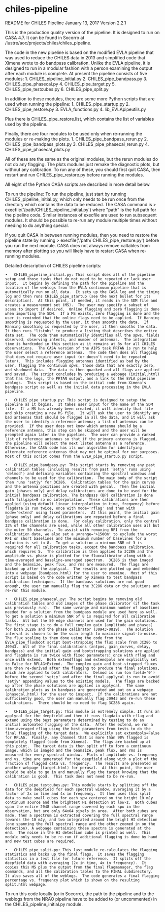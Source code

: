 # chiles-pipeline
README for CHILES Pipeline
January 13, 2017
Version 2.2.1

This is the production quality version of the pipeline.  It is
designed to run on CASA 4.7.  It can be found in Socorro at 
/lustre/aoc/projects/chiles/chiles_pipeline.

The code in the new pipeline is based on the modified EVLA pipeline 
that was used to reduce the CHILES data in 2013 and simplified code 
that Ximena wrote to do bandpass calibration.  Unlike the EVLA 
pipeline, it is designed to run in a modular fashion with a person 
examining the output after each module is complete.  At present the 
pipeline consists of five modules:
	1.	CHILES_pipeline_initial.py
	2.	CHILES_pipe_bandpass.py
	3.	CHILES_pipe_phasecal.py
	4.	CHILES_pipe_target.py
	5.	CHILES_pipe_testcubes.py
	6.	CHILES_pipe_split.py

In addition to these modules, there are some more Python scripts 
that are used when running the pipeline:
	1.	CHILES_pipe_startup.py
	2.	CHILES_pipe_restore.py
	3.	EVLA_functions.py
	4.	lib_EVLApipeutils.py

Plus there is CHILES_pipe_restore.list, which contains the list of 
variables used by the pipeline.

Finally, there are four modules to be used only when re-running the
modules or re-making the plots.
	1.	CHILES_pipe_bandpass_rerun.py
	2.	CHILES_pipe_bandpass_plots.py
	3.	CHILES_pipe_phasecal_rerun.py
	4.	CHILES_pipe_phasecal_plots.py

All of these are the same as the original modules, but the rerun
modules do not do any flagging.  The plots modules just remake the
diagnostic plots, but without any calibration.  To run any of 
these, you should first quit CASA, then restart and run 
CHILES_pipe_restore.py before running the modules.


All eight of the Python CASA scripts are described in more detail 
below.

To run the pipeline: To run the pipeline, just start by running 
CHILES_pipeline_initial.py, which only needs to be run once from 
the directory which contains the data to be reduced. The CASA 
command is > execfile('/path/CHILES_pipeline_initial.py') where 
"path" is the full path for the pipeline code. Similar instances of 
execfile are used to run subsequent modules.  It should be possible 
to re-run any module multiple times without needing to do anything 
special.

If you quit CASA in between running modules, then you need to 
restore the pipeline state by running > execfile('/path/
CHILES_pipe_restore.py') before you run the next module.  CASA does 
not always remove caltables from memory after plotting so you will 
likely have to restart CASA when re-running modules.  

Detailed description of CHILES pipeline scripts:

	•	CHILES_pipeline_initial.py: This script does all of the pipeline setup and those tasks that do not need to be repeated or lack user input.  It begins by defining the path for the pipeline and the location of the weblogs from the EVLA continuum pipeline that is automatically run on all data.  It sets up the CASA log and the timing log and then runs CHILES_pipe_startup (see the next bullet for its description).  At this point, if needed, it reads in the SDM file and creates a measurement set (MS).  The user may specify a subset of scans to import if desired.  Online flagging and zero flagging is done when importing the SDM.  If a MS exists, zero flagging is done and the user is reminded that the online flags need to be applied.  If Hanning smoothing is requested by the user, it then smooths the data.  If Hanning smoothing is requested by the user, it then smooths the data.  It then runs "listobs" to produce a listing that describes the entire data set.  The code then automatically identifies all the spws, fields observed, observing intents, and number of antennas.  The integration time is hardcoded in this section as it remains at 8s for all CHILES observations.  The CASA version of the AIPS task PRTAN is run to help the user select a reference antenna.  The code then does all flagging that does not require user input (or doesn't need to be repeated later).  This includes flagging antennas identified as bad by the user, flagging the continuum spws, those data that are exactly zero, and shadowed data.  The data is then quacked and all flags are applied and saved.  The script concludes by producing a webpage (initial.html) that has the logs, the PRTAN output, and a link to the EVLA pipeline weblogs.  This script is based on the initial code from Ximena's bandpass script as well as the initial data processing in the EVLA pipeline. 

	•	CHILES_pipe_startup.py: This script is designed to setup the pipeline as it begins.  It takes user input for the name of the SDM file.  If a MS has already been created, it will identify that file and skip creating a new MS file.  It will ask the user to identify any bad antennas that should be flagged in all the data, and it will ask the user to identify a reference antenna; a list of antennas can be provided.  If the user does not know which antenna should be a reference antenna, this step can be skipped and the user will be prompted again later in the pipeline.  The user can provide a ranked list of reference antennas so that if the primary antenna is flagged, the pipeline will select the next listed antenna as a reference.  Otherwise, the CASA code has its own algorithm for identifying alternate reference antennas that may not be optimal for our purposes.  Most of this script comes from the EVLA_pipe_startup.py script. 

	•	CHILES_pipe_bandpass.py: This script starts by removing any past calibration tables (including results from past 'setjy' runs using 'delmod') and defining variables containing the spectral windows and channels to be used for the calibration.  The main body of the script then runs 'setjy' for 3C286.  Calibration tables for the gain curves and the antenna positions are created with gencal.  Then the initial gain (phases only) and delay calibrations are done to be used for the initial bandpass calibration. The bandpass (BP) calibration is done with fillgaps=0 so no interpolation.  These calibrations are then applied (using default linear interpolation in time, frequency) before flagdata is run twice, once with mode='rflag' and then with mode='extend' using fixed parameters.  At this point, the initial gain (phase only) and delay calibrations are repeated before a final bandpass calibration is done.  For delay calibration, only the central 33% of the channels are used, while all other calibration uses all but the outer 50 channels.  To assist with removing RFI from the calibration data, we also set a uvrange='>1500m' to exclude the worst RFI on short baselines and the minimum number of baselines for a solution is set to 8.  To get a solution a minimum SNR of 3 is required for all calibration tasks, except the bandpass calibration, which requires 5.  The calibration is then applied to 3C286 and the amplitude vs. phase is plotted for the fluxcalibrator along with a time-averaged and baseline-averaged spectrum.  3C286 is then imaged and the beamsize, peak flux, and rms are measured.  The flags are backed up after the applycal.  The results are plotted up and embedded into a webpage (bandpass.html) for the user to examine.  Most of this script is based on the code written by Ximena to test bandpass calibration techniques.  If the bandpass solutions are not good enough, the user can manually flag the 3C286 data or the solutions and re-run this module. 

	•	CHILES_pipe_phasecal.py: The script begins by removing old calibration tables and old images of the phase calibrator (if the task was previously run).  The same uvrange and minimum number of baselines needed for a solution from the bandpass module are used here as well.  To get a solution a minimum SNR of 8 is required for all calibration tasks.  All but the 50 edge channels are used for the gain solutions.  The first stage is to do a full complex gain (amplitude and phases) for both 3C286 and the phase calibrator (J0943-0819).  The solution interval is chosen to be the scan length to maximize signal-to-noise.  The flux scaling is then done using the code from the EVLA_pipe_fluxboot script boot-strapping the flux scale from 3C286 to J0943.  All of the final calibrations (antpos, gain_curves, delay, bandpass) and the initial gain and bootstrapping solutions are applied and flagdata is run twice with fixed parameters: once with rflag and once with extend.  Both extendflags and extendpols are explicitly set to False for RFLAG+Extend.  The complex gain and boot-strapped fluxes are then re-derived after the flagging to produce the final solutions, which are applied to both calibrators.  Delmod is run (on field='0') before the second 'setjy' and after the final applycal is run to avoid 'setjy' appending values to the existing models.  The flags are backed up after the phase solutions are applied in applycal.  The same calibration plots as in bandpass are generated and put on a webpage (phasecal.html) for the user to inspect.  If the calibrations are not sufficiently good, the user can manually flag J0943 and re-run these calibrations.  There should be no need to flag 3C286 again. 

	•	CHILES_pipe_target.py: This module is extremely simple. It runs an applycal for the deepfield and then it runs flagdata with rflag and extend using the best parameters determined by testing to do an initial automated flagging of the data.  After the extend, we run a time-averaged rflag using the best parameters from tests to do the final flagging of the target data.  We explicitly set extendpols=False for RFLAG.  Finally, any channel that is more than 90% flagged is completely flagged (code from Ximena).  The flags are backed up at this point.  The target data is then split off to form a continuum image, which is imaged and the beamsize, peak flux, and rms is measured for every spectral window.  Plots of amplitude vs. frequency and vs. time are generated for the deepfield along with a plot of the fraction of flagged data vs. frequency.  The results are presented on another webpage (target.html) for perusal.  At this point, the user should be able to go in and manually flag the target knowing that the calibration is good.  This task does not need to be re-run. 

	•	CHILES_pipe_testcubes.py: This module starts by splitting off the data for the deepfield for each spectral window, averaging it by a factor of 2x in time and 4x in frequency.  It then uses this split data to make small cubes for each spw centered on the bright 10 mJy continuum source and the brightest HI detection at low-z.  Both cubes span the entire 2048 channel range covered by each spw in the observation, but are only 64x64 pixels in area.  After both cubes are made, then a spectrum is extracted covering the full spectral range towards the 10 mJy, and two integrated around the bright HI detection (one spanning the full spectral range and the other zoomed in on the detection). A webpage containing these spectra is generated at the end.  The noise in the HI detection cube is printed as well.  This module only needs to be re-run if additional flagging is done by hand and new test cubes are required.  

	•	CHILES_pipe_split.py: This last module re-calculates the flagging statistics and backs up the final flags.  It saves the flagging statistics in a text file for future reference.  It splits off the deepfield data with averaging (2x in time, 4x in frequency).  It copies this MS plus the output from the final flagmanager, the flag commands, and all the calibration tables to the FINAL subdirectory.  It also saves all of the weblogs.  The code generates a final flagging percentage vs. frequency plot which is shown on the resulting split.html webpage.  

To run this code locally (or in Socorro), the path to the pipeline 
and to the weblogs from the NRAO pipeline have to be added to (or 
uncommented) in the CHILES_pipeline_initial.py module.


